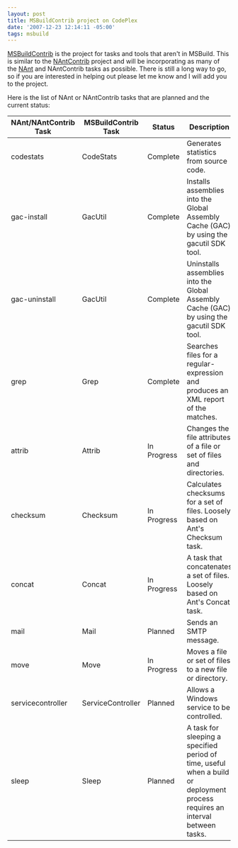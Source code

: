 ```yaml
---
layout: post
title: MSBuildContrib project on CodePlex
date: '2007-12-23 12:14:11 -05:00'
tags: msbuild
---
```


[MSBuildContrib](http://www.codeplex.com/MSBuildContrib) is the project for tasks and tools that aren't in MSBuild. This is similar to the [NAntContrib](http://nantcontrib.sourceforge.net/) project and will be incorporating as many of the [NAnt](http://nant.sourceforge.net/) and NAntContrib tasks as possible. There is still a long way to go, so if you are interested in helping out please let me know and I will add you to the project.

Here is the list of NAnt or NAntContrib tasks that are planned and the current status:

|**NAnt/NAntContrib Task**|**MSBuildContrib Task**|**Status**|**Description**|
|---|----|---|---|
|codestats|CodeStats|Complete|Generates statistics from source code.|
|gac-install|GacUtil|Complete|Installs assemblies into the Global Assembly Cache (GAC) by using the gacutil SDK tool.|
|gac-uninstall|GacUtil|Complete|Uninstalls assemblies into the Global Assembly Cache (GAC) by using the gacutil SDK tool.|
|grep|Grep|Complete|Searches files for a regular-expression and produces an XML report of the matches.|
|attrib|Attrib|In Progress|Changes the file attributes of a file or set of files and directories.|
|checksum|Checksum|In Progress|Calculates checksums for a set of files. Loosely based on Ant's Checksum task.|
|concat|Concat|In Progress|A task that concatenates a set of files. Loosely based on Ant's Concat task.|
|mail|Mail|Planned|Sends an SMTP message.|
|move|Move|In Progress|Moves a file or set of files to a new file or directory.|
|servicecontroller|ServiceController|Planned|Allows a Windows service to be controlled.|
|sleep|Sleep|Planned|A task for sleeping a specified period of time, useful when a build or deployment process requires an interval between tasks.|
